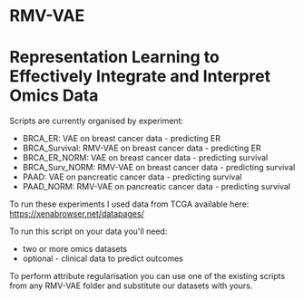 # RMV-VAE

# Representation Learning to Effectively Integrate and Interpret Omics Data
Scripts are currently organised by experiment:

* BRCA_ER: VAE on breast cancer data - predicting ER
* BRCA_Survival: RMV-VAE on breast cancer data - predicting ER
* BRCA_ER_NORM: VAE on breast cancer data - predicting survival
* BRCA_Surv_NORM: RMV-VAE on breast cancer data - predicting survival
* PAAD: VAE on pancreatic cancer data - predicting survival
* PAAD_NORM: RMV-VAE on pancreatic cancer data - predicting survival


To run these experiments I used data from TCGA available here: https://xenabrowser.net/datapages/


To run this script on your data you'll need:

- two or more omics datasets 
- optional - clinical data to predict outcomes 

To perform attribute regularisation you can use one of the existing scripts from any RMV-VAE folder and substitute our datasets with yours.


